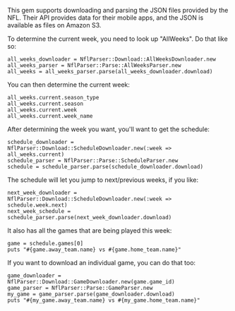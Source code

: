 This gem supports downloading and parsing the JSON files provided by the NFL. Their API provides data for their mobile apps, and the JSON is available as files on Amazon S3.

To determine the current week, you need to look up "AllWeeks". Do that like so:

    all_weeks_downloader = NflParser::Download::AllWeeksDownloader.new
    all_weeks_parser = NflParser::Parse::AllWeeksParser.new
    all_weeks = all_weeks_parser.parse(all_weeks_downloader.download)

You can then determine the current week:

    all_weeks.current.season_type
    all_weeks.current.season
    all_weeks.current.week
    all_weeks.current.week_name

After determining the week you want, you'll want to get the schedule:

    schedule_downloader = NflParser::Download::ScheduleDownloader.new(:week => all_weeks.current)
    schedule_parser = NflParser::Parse::ScheduleParser.new
    schedule = schedule_parser.parse(schedule_downloader.download)

The schedule will let you jump to next/previous weeks, if you like:

    next_week_downloader = NflParser::Download::ScheduleDownloader.new(:week => schedule.week.next)
    next_week_schedule = schedule_parser.parse(next_week_downloader.download)

It also has all the games that are being played this week:

    game = schedule.games[0]
    puts "#{game.away_team.name} vs #{game.home_team.name}"

If you want to download an individual game, you can do that too:

    game_downloader = NflParser::Download::GameDownloader.new(game.game_id)
    game_parser = NflParser::Parse::GameParser.new
    my_game = game_parser.parse(game_downloader.download)
    puts "#{my_game.away_team.name} vs #{my_game.home_team.name}"
